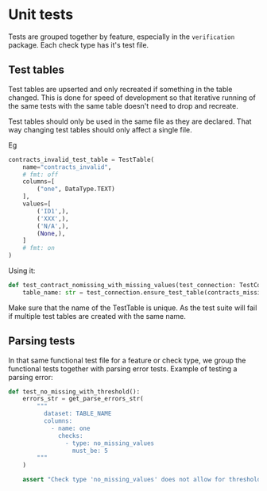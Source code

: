 # Unit tests

Tests are grouped together by feature, especially in the `verification` package.  Each check type has it's 
test file.  

## Test tables

Test tables are upserted and only recreated if something in the table changed.  This is done for speed of 
development so that iterative running of the same tests with the same table doesn't need to drop and recreate. 

Test tables should only be used in the same file as they are declared.  That way changing test tables should 
only affect a single file.  

Eg

```python
contracts_invalid_test_table = TestTable(
    name="contracts_invalid",
    # fmt: off
    columns=[
        ("one", DataType.TEXT)
    ],
    values=[
        ('ID1',),
        ('XXX',),
        ('N/A',),
        (None,),
    ]
    # fmt: on
)
```

Using it:
```python
def test_contract_nomissing_with_missing_values(test_connection: TestConnection):
    table_name: str = test_connection.ensure_test_table(contracts_missing_test_table)
```

Make sure that the name of the TestTable is unique. As the test suite will fail if multiple test 
tables are created with the same name.

## Parsing tests

In that same functional test file for a feature or check type, we group the functional tests together 
with parsing error tests.  Example of testing a parsing error:

```python
def test_no_missing_with_threshold():
    errors_str = get_parse_errors_str(
        """
          dataset: TABLE_NAME
          columns:
            - name: one
              checks:
                - type: no_missing_values
                  must_be: 5
        """
    )

    assert "Check type 'no_missing_values' does not allow for threshold keys must_..." in errors_str
```
